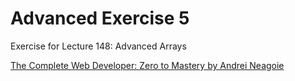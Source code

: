 # Advanced Exercise 5
Exercise for Lecture 148: Advanced Arrays

[The Complete Web Developer: Zero to Mastery by Andrei Neagoie](https://www.udemy.com/the-complete-web-developer-in-2018/)
